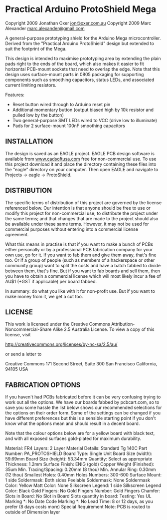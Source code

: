 Practical Arduino ProtoShield Mega
==================================
Copyright 2009 Jonathan Oxer <jon@oxer.com.au>
Copyright 2009 Marc Alexander <marc.alexander@gmail.com>

A general-purpose prototyping shield for the Arduino Mega
microcontroller. Derived from the "Practical Arduino ProtoShield"
design but extended to suit the footprint of the Mega.

This design is intended to maximise prototyping area by extending the
plain pads right to the ends of the board, which also makes it easier
to fit horizontal PCB-mount sockets that need to overlap the edge. Note
that this design uses surface-mount parts in 0805 packaging for
supporting components such as smoothing capacitors, status LEDs, and
associated current limiting resistors.

Features:
 * Reset button wired through to Arduino reset pin
 * Additional momentary button (output biased high by 10k resistor and
   pulled low by the button)
 * Two general-purpose SMT LEDs wired to VCC (drive low to illuminate)
 * Pads for 2 surface-mount 100nF smoothing capacitors


INSTALLATION
------------
The design is saved as an EAGLE project. EAGLE PCB design software is
available from www.cadsoftusa.com free for non-commercial use. To use
this project download it and place the directory containing these files
into the "eagle" directory on your computer. Then open EAGLE and
navigate to Projects -> eagle -> ProtoShield.


DISTRIBUTION
------------
The specific terms of distribution of this project are governed by the
license referenced below. Our intention is that anyone should be free
to use or modify this project for non-commercial use; to distribute the
project under the same terms; and that changes that are made to the
project should also be available under these same terms. However, it may
not be used for commercial purposes without entering into a commercial
license agreement.

What this means in practise is that if you want to make a bunch of PCBs
either personally or by a professional PCB fabrication company for your
own use, go for it. If you want to fab them and give them away, that's
fine too. Or if a group of people (such as members of a hackerspace or
other community group) want to split the costs and have a batch fabbed
to divide between them, that's fine. But if you want to fab boards and
sell them, then you have to obtain a commercial license which will most
likely incur a fee of AU$1 (+GST if applicable) per board fabbed.

In summary: do what you like with it for non-profit use. But if you want
to make money from it, we get a cut too.


LICENSE
-------
This work is licensed under the Creative Commons Attribution-
Noncommercial-Share Alike 2.5 Australia License. To view a copy of this
license, visit

  http://creativecommons.org/licenses/by-nc-sa/2.5/au/

or send a letter to

  Creative Commons
  171 Second Street, Suite 300
  San Francisco
  California, 94105
  USA


FABRICATION OPTIONS
-------------------
If you haven't had PCBs fabricated before it can be very confusing
trying to work out all the options. We have our boards fabbed by
pcbcart.com, so to save you some hassle the list below shows our
recommended selections for the options on their order form. Some of the
settings can be changed if you have different preferences but this is a
sensible starting point if you don't know what the options mean and
should result in a decent board.

Note that the colour options below are for a yellow board with black
text, and with all exposed surfaces gold-plated for maximum durability.

Material:                 FR4
Layers:                   2 Layer
Material Details:         Standard Tg 140C
Part Number:              PA_PROTOSHIELD
Board Type:               Single Unit
Board Size (width):       59.69mm
Board Size (height):      53.34mm
Quantity:                 Select as appropriate
Thickness:                1.2mm
Surface Finish:           ENIG (gold)
Copper Weight (Finished): 35um
Min. Tracing/Spacing:     0.20mm    (8 thou)
Min. Annular Ring:        0.30mm    (12 thou)
Smallest Holes:           0.40mm
Holes Numbers:            300-600
Surface Mount:            1 side
Soldermask:               Both sides
Peelable Soldermask:      None
Soldermask Color:         Yellow
Matt Color:               None
Silkscreen Legend:        1 side
Silkscreen Legend Color:  Black
Gold Fingers:             No
Gold Fingers Number:
Gold Fingers Chamfer:
Slots in Board:           No Slot in Board
Slots quantity in board:
Testing:                  Yes
UL Marking *:             No
Date Code Marking *:      No
Lead Time:                8 or 12 days, as you prefer (8 days costs more)
Special Requirement Note: PCB is routed to outside of Dimension layer

